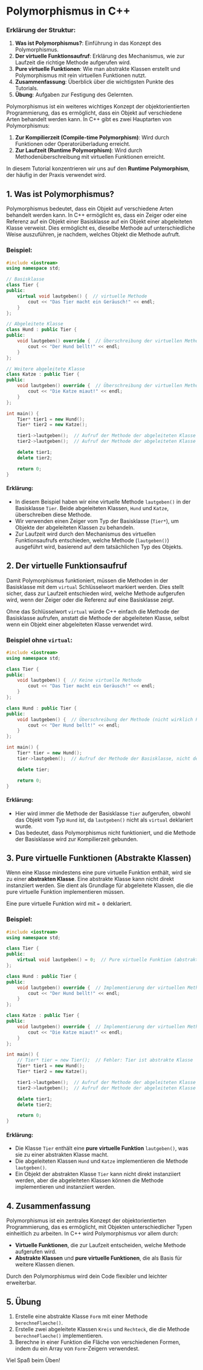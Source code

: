 # Polymorphismus in C++

### Erklärung der Struktur:
1. **Was ist Polymorphismus?**: Einführung in das Konzept des Polymorphismus.
2. **Der virtuelle Funktionsaufruf**: Erklärung des Mechanismus, wie zur Laufzeit die richtige Methode aufgerufen wird.
3. **Pure virtuelle Funktionen**: Wie man abstrakte Klassen erstellt und Polymorphismus mit rein virtuellen Funktionen nutzt.
4. **Zusammenfassung**: Überblick über die wichtigsten Punkte des Tutorials.
5. **Übung**: Aufgaben zur Festigung des Gelernten.

Polymorphismus ist ein weiteres wichtiges Konzept der objektorientierten Programmierung, das es ermöglicht, dass ein Objekt auf verschiedene Arten behandelt werden kann. In C++ gibt es zwei Hauptarten von Polymorphismus:

1. **Zur Kompilierzeit (Compile-time Polymorphism)**: Wird durch Funktionen oder Operatorüberladung erreicht.
2. **Zur Laufzeit (Runtime Polymorphism)**: Wird durch Methodenüberschreibung mit virtuellen Funktionen erreicht.

In diesem Tutorial konzentrieren wir uns auf den **Runtime Polymorphism**, der häufig in der Praxis verwendet wird.

## 1. Was ist Polymorphismus?

Polymorphismus bedeutet, dass ein Objekt auf verschiedene Arten behandelt werden kann. In C++ ermöglicht es, dass ein Zeiger oder eine Referenz auf ein Objekt einer Basisklasse auf ein Objekt einer abgeleiteten Klasse verweist. Dies ermöglicht es, dieselbe Methode auf unterschiedliche Weise auszuführen, je nachdem, welches Objekt die Methode aufruft.

### Beispiel:

```cpp
#include <iostream>
using namespace std;

// Basisklasse
class Tier {
public:
    virtual void lautgeben() {  // virtuelle Methode
        cout << "Das Tier macht ein Geräusch!" << endl;
    }
};

// Abgeleitete Klasse
class Hund : public Tier {
public:
    void lautgeben() override {  // Überschreibung der virtuellen Methode
        cout << "Der Hund bellt!" << endl;
    }
};

// Weitere abgeleitete Klasse
class Katze : public Tier {
public:
    void lautgeben() override {  // Überschreibung der virtuellen Methode
        cout << "Die Katze miaut!" << endl;
    }
};

int main() {
    Tier* tier1 = new Hund();
    Tier* tier2 = new Katze();

    tier1->lautgeben();  // Aufruf der Methode der abgeleiteten Klasse Hund
    tier2->lautgeben();  // Aufruf der Methode der abgeleiteten Klasse Katze

    delete tier1;
    delete tier2;

    return 0;
}
```

#### Erklärung:
- In diesem Beispiel haben wir eine virtuelle Methode `lautgeben()` in der Basisklasse `Tier`. Beide abgeleiteten Klassen, `Hund` und `Katze`, überschreiben diese Methode.
- Wir verwenden einen Zeiger vom Typ der Basisklasse (`Tier*`), um Objekte der abgeleiteten Klassen zu behandeln.
- Zur Laufzeit wird durch den Mechanismus des virtuellen Funktionsaufrufs entschieden, welche Methode (`lautgeben()`) ausgeführt wird, basierend auf dem tatsächlichen Typ des Objekts.

## 2. Der virtuelle Funktionsaufruf

Damit Polymorphismus funktioniert, müssen die Methoden in der Basisklasse mit dem `virtual` Schlüsselwort markiert werden. Dies stellt sicher, dass zur Laufzeit entschieden wird, welche Methode aufgerufen wird, wenn der Zeiger oder die Referenz auf eine Basisklasse zeigt.

Ohne das Schlüsselwort `virtual` würde C++ einfach die Methode der Basisklasse aufrufen, anstatt die Methode der abgeleiteten Klasse, selbst wenn ein Objekt einer abgeleiteten Klasse verwendet wird.

### Beispiel ohne `virtual`:

```cpp
#include <iostream>
using namespace std;

class Tier {
public:
    void lautgeben() {  // Keine virtuelle Methode
        cout << "Das Tier macht ein Geräusch!" << endl;
    }
};

class Hund : public Tier {
public:
    void lautgeben() {  // Überschreibung der Methode (nicht wirklich Polymorphismus)
        cout << "Der Hund bellt!" << endl;
    }
};

int main() {
    Tier* tier = new Hund();
    tier->lautgeben();  // Aufruf der Methode der Basisklasse, nicht der abgeleiteten Klasse

    delete tier;

    return 0;
}
```

#### Erklärung:
- Hier wird immer die Methode der Basisklasse `Tier` aufgerufen, obwohl das Objekt vom Typ `Hund` ist, da `lautgeben()` nicht als `virtual` deklariert wurde.
- Das bedeutet, dass Polymorphismus nicht funktioniert, und die Methode der Basisklasse wird zur Kompilierzeit gebunden.

## 3. Pure virtuelle Funktionen (Abstrakte Klassen)

Wenn eine Klasse mindestens eine pure virtuelle Funktion enthält, wird sie zu einer **abstrakten Klasse**. Eine abstrakte Klasse kann nicht direkt instanziiert werden. Sie dient als Grundlage für abgeleitete Klassen, die die pure virtuelle Funktion implementieren müssen.

Eine pure virtuelle Funktion wird mit `= 0` deklariert.

### Beispiel:

```cpp
#include <iostream>
using namespace std;

class Tier {
public:
    virtual void lautgeben() = 0;  // Pure virtuelle Funktion (abstrakte Methode)
};

class Hund : public Tier {
public:
    void lautgeben() override {  // Implementierung der virtuellen Methode
        cout << "Der Hund bellt!" << endl;
    }
};

class Katze : public Tier {
public:
    void lautgeben() override {  // Implementierung der virtuellen Methode
        cout << "Die Katze miaut!" << endl;
    }
};

int main() {
    // Tier* tier = new Tier();  // Fehler: Tier ist abstrakte Klasse
    Tier* tier1 = new Hund();
    Tier* tier2 = new Katze();

    tier1->lautgeben();  // Aufruf der Methode der abgeleiteten Klasse Hund
    tier2->lautgeben();  // Aufruf der Methode der abgeleiteten Klasse Katze

    delete tier1;
    delete tier2;

    return 0;
}
```

#### Erklärung:
- Die Klasse `Tier` enthält eine **pure virtuelle Funktion** `lautgeben()`, was sie zu einer abstrakten Klasse macht.
- Die abgeleiteten Klassen `Hund` und `Katze` implementieren die Methode `lautgeben()`.
- Ein Objekt der abstrakten Klasse `Tier` kann nicht direkt instanziiert werden, aber die abgeleiteten Klassen können die Methode implementieren und instanziiert werden.

## 4. Zusammenfassung

Polymorphismus ist ein zentrales Konzept der objektorientierten Programmierung, das es ermöglicht, mit Objekten unterschiedlicher Typen einheitlich zu arbeiten. In C++ wird Polymorphismus vor allem durch:

- **Virtuelle Funktionen**, die zur Laufzeit entscheiden, welche Methode aufgerufen wird.
- **Abstrakte Klassen** und **pure virtuelle Funktionen**, die als Basis für weitere Klassen dienen.

Durch den Polymorphismus wird dein Code flexibler und leichter erweiterbar.

## 5. Übung

1. Erstelle eine abstrakte Klasse `Form` mit einer Methode `berechneFlaeche()`.
2. Erstelle zwei abgeleitete Klassen `Kreis` und `Rechteck`, die die Methode `berechneFlaeche()` implementieren.
3. Berechne in einer Funktion die Fläche von verschiedenen Formen, indem du ein Array von `Form`-Zeigern verwendest.

Viel Spaß beim Üben!
